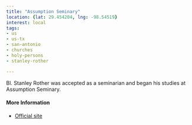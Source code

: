 ```yaml
---
title: "Assumption Seminary"
location: {lat: 29.454204, lng: -98.54519}
interest: local
tags:
- us
- us-tx
- san-antonio
- churches
- holy-persons
- stanley-rother

---
```



Bl. Stanley Rother was accepted as a seminarian and began his studies at Assumption Seminary.

#### More Information

* [Official site](https://assumptionseminary.org/)





